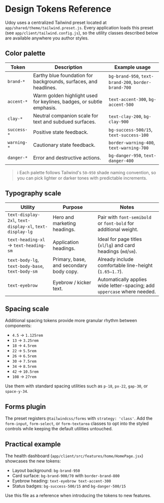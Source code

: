 # Design Tokens Reference

Udoy uses a centralized Tailwind preset located at `app/shared/theme/tailwind.preset.js`. Every application loads this preset (see `app/client/tailwind.config.js`), so the utility classes described below are available anywhere you author styles.

## Color palette

| Token | Description | Example usage |
|-------|-------------|---------------|
| `brand-*` | Earthy blue foundation for backgrounds, surfaces, and headlines. | `bg-brand-950`, `text-brand-200`, `border-brand-700` |
| `accent-*` | Warm golden highlight used for keylines, badges, or subtle emphasis. | `text-accent-300`, `bg-accent-500` |
| `clay-*` | Neutral companion scale for text and subdued surfaces. | `text-clay-200`, `bg-clay-900` |
| `success-*` | Positive state feedback. | `bg-success-500/15`, `text-success-100` |
| `warning-*` | Cautionary state feedback. | `border-warning-400`, `text-warning-700` |
| `danger-*` | Error and destructive actions. | `bg-danger-950`, `text-danger-400` |

> ℹ️ Each palette follows Tailwind's `50–950` shade naming convention, so you can pick lighter or darker tones with predictable increments.

## Typography scale

| Utility | Purpose | Notes |
|---------|---------|-------|
| `text-display-2xl`, `text-display-xl`, `text-display-lg` | Hero and marketing headings. | Pair with `font-semibold` or `font-bold` for additional weight. |
| `text-heading-xl` → `text-heading-sm` | Application headings. | Ideal for page titles (`xl`/`lg`) and card headings (`md`/`sm`). |
| `text-body-lg`, `text-body-base`, `text-body-sm` | Primary, base, and secondary body copy. | Already include comfortable line-height (`1.65–1.7`). |
| `text-eyebrow` | Eyebrow / kicker text. | Automatically applies wide letter-spacing; add `uppercase` where needed. |

## Spacing scale

Additional spacing tokens provide more granular rhythm between components:

- `4.5` → `1.125rem`
- `13` → `3.25rem`
- `18` → `4.5rem`
- `22` → `5.5rem`
- `26` → `6.5rem`
- `30` → `7.5rem`
- `34` → `8.5rem`
- `42` → `10.5rem`
- `108` → `27rem`

Use them with standard spacing utilities such as `p-18`, `px-22`, `gap-30`, or `space-y-34`.

## Forms plugin

The preset registers `@tailwindcss/forms` with `strategy: 'class'`. Add the `form-input`, `form-select`, or `form-textarea` classes to opt into the styled controls while keeping the default utilities untouched.

## Practical example

The health dashboard (`app/client/src/features/home/HomePage.jsx`) showcases the new tokens:

- Layout background: `bg-brand-950`
- Card surface: `bg-brand-900/70` with `border-brand-800`
- Eyebrow heading: `text-eyebrow text-accent-300`
- Status badges: `bg-success-500/15` and `bg-danger-500/15`

Use this file as a reference when introducing the tokens to new features.

